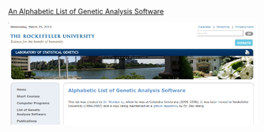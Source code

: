 [An Alphabetic List of Genetic Analysis Software](http://gaow.github.io/genetic-analysis-software)

![](Home.png)
